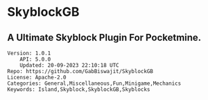 # SkyblockGB
## A Ultimate Skyblock Plugin For Pocketmine.
```properties
Version: 1.0.1
    API: 5.0.0
    Updated: 20-09-2023 22:10:18 UTC
Repo: https://github.com/GabBiswajit/SkyblockGB
License: Apache-2.0
Categories: General,Miscellaneous,Fun,Minigame,Mechanics
Keywords: Island,Skyblock,SkyblockGB,Skyblocks
```